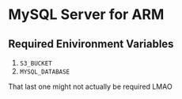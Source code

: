 # MySQL Server for ARM

## Required Enivironment Variables

1. ```S3_BUCKET```
2. ```MYSQL_DATABASE```

That last one might not actually be required LMAO
